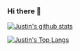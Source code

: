 ### Hi there 👋

<!--
**justinmmott/justinmmott** is a ✨ _special_ ✨ repository because its `README.md` (this file) appears on your GitHub profile.

Here are some ideas to get you started:

- 🔭 I’m currently working on ...
- 🌱 I’m currently learning ...
- 👯 I’m looking to collaborate on ...
- 🤔 I’m looking for help with ...
- 💬 Ask me about ...
- 📫 How to reach me: ...
- 😄 Pronouns: ...
- ⚡ Fun fact: ...
-->

[![Justin's github stats](https://github-readme-stats.vercel.app/api?username=justinmmott&count_private=true&show_icons=true&theme=radical)](https://github.com/anuraghazra/github-readme-stats)

[![Justin's Top Langs](https://github-readme-stats.vercel.app/api/top-langs/?username=justinmmott&theme=radical&layout=compact)](https://github.com/anuraghazra/github-readme-stats)

